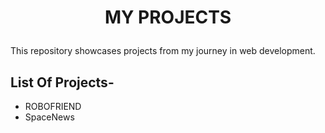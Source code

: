 # <p align="center">MY PROJECTS</p>

This repository showcases projects from my journey in web development.

## List Of Projects-
- ROBOFRIEND
- SpaceNews
